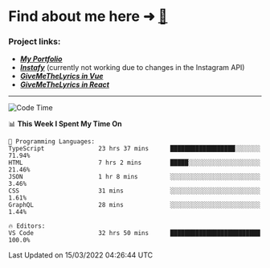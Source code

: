 # Find about me here ➜ [🧑](https://pauabella.dev)

### Project links:
- ***[My Portfolio](https://pauabella.dev)***
- ***[Instafy](https://instafy.me)*** (currently not working due to changes in the Instagram API)
- ***[GiveMeTheLyrics in Vue](https://lyrics.pauabella.dev)***
- ***[GiveMeTheLyrics in React](https://pauabella.dev/GiveMeTheLyrics)***

---
<!--START_SECTION:waka-->
![Code Time](http://img.shields.io/badge/Code%20Time-835%20hrs%2014%20mins-blue)

📊 **This Week I Spent My Time On** 

```text
💬 Programming Languages: 
TypeScript               23 hrs 37 mins      ██████████████████░░░░░░░   71.94% 
HTML                     7 hrs 2 mins        █████░░░░░░░░░░░░░░░░░░░░   21.46% 
JSON                     1 hr 8 mins         ░░░░░░░░░░░░░░░░░░░░░░░░░   3.46% 
CSS                      31 mins             ░░░░░░░░░░░░░░░░░░░░░░░░░   1.61% 
GraphQL                  28 mins             ░░░░░░░░░░░░░░░░░░░░░░░░░   1.44%

🔥 Editors: 
VS Code                  32 hrs 50 mins      █████████████████████████   100.0%

```


 Last Updated on 15/03/2022 04:26:44 UTC
<!--END_SECTION:waka-->
